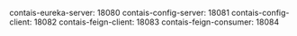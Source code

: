 contais-eureka-server: 18080
contais-config-server: 18081
contais-config-client: 18082
contais-feign-client: 18083
contais-feign-consumer: 18084